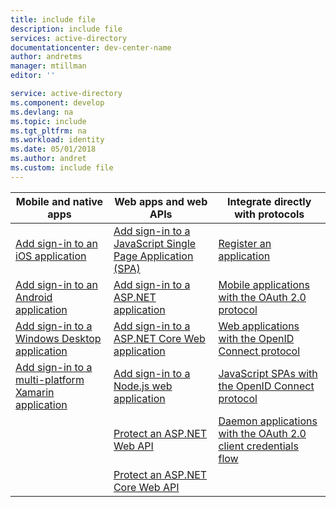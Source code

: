 ```yaml
---
title: include file
description: include file
services: active-directory
documentationcenter: dev-center-name
author: andretms
manager: mtillman
editor: ''

service: active-directory
ms.component: develop
ms.devlang: na
ms.topic: include
ms.tgt_pltfrm: na
ms.workload: identity
ms.date: 05/01/2018
ms.author: andret
ms.custom: include file
---
```


| Mobile and native apps | Web apps and web APIs | Integrate directly with protocols |
| --- | --- | --- |
| [Add sign-in to an iOS application](../articles/active-directory/develop/tutorial-v2-ios.md) | [Add sign-in to a JavaScript Single Page Application (SPA)](../articles/active-directory/develop/tutorial-v2-javascript-spa.md) |[Register an application](../articles/active-directory/develop/quickstart-v2-register-an-app.md) |
| [Add sign-in to an Android application](../articles/active-directory/develop/tutorial-v2-android.md) | [Add sign-in to a ASP.NET application](../articles/active-directory/develop/tutorial-v2-asp-webapp.md) |[Mobile applications with the OAuth 2.0 protocol](../articles/active-directory/develop/v2-oauth2-auth-code-flow.md) |
| [Add sign-in to a Windows Desktop application](../articles/active-directory/develop/guidedsetups/active-directory-mobileanddesktopapp-windowsdesktop-intro.md) |  [Add sign-in to a ASP.NET Core Web application](https://azure.microsoft.com/resources/samples/active-directory-aspnetcore-webapp-openidconnect-v2) | [Web applications with the OpenID Connect protocol](../articles/active-directory/develop/v2-protocols-oidc.md) |
| [Add sign-in to a multi-platform Xamarin application](https://github.com/Azure-Samples/active-directory-xamarin-native-v2)| [Add sign-in to a Node.js web application](https://github.com/AzureADQuickStarts/AppModelv2-WebApp-OpenIDConnect-nodejs) |[JavaScript SPAs with the OpenID Connect protocol](../articles/active-directory/develop/v2-oauth2-implicit-grant-flow.md) |
|  | [Protect an ASP.NET Web API](https://github.com/azureadquickstarts/appmodelv2-nativeclient-dotnet) | [Daemon applications with the OAuth 2.0 client credentials flow](../articles/active-directory/develop/v2-oauth2-client-creds-grant-flow.md) |
|  | [Protect an ASP.NET Core Web API](https://azure.microsoft.com/resources/samples/active-directory-dotnet-native-aspnetcore-v2) | |
